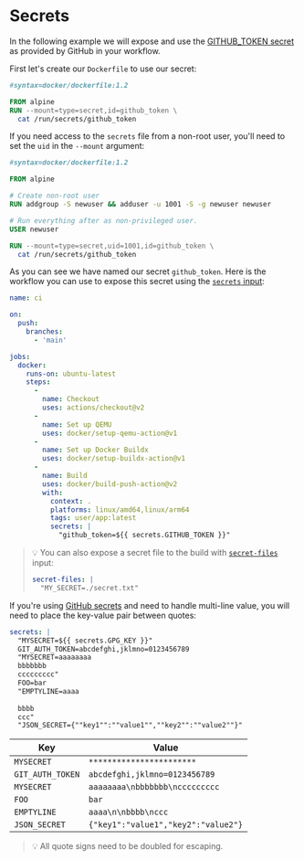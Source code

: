 # Secrets

In the following example we will expose and use the [GITHUB_TOKEN secret](https://docs.github.com/en/actions/reference/authentication-in-a-workflow#about-the-github_token-secret)
as provided by GitHub in your workflow.

First let's create our `Dockerfile` to use our secret:

```Dockerfile
#syntax=docker/dockerfile:1.2

FROM alpine
RUN --mount=type=secret,id=github_token \
  cat /run/secrets/github_token
```

If you need access to the `secrets` file from a non-root user, you'll need to set the `uid` in the `--mount` argument:

```Dockerfile
#syntax=docker/dockerfile:1.2

FROM alpine

# Create non-root user
RUN addgroup -S newuser && adduser -u 1001 -S -g newuser newuser

# Run everything after as non-privileged user.
USER newuser

RUN --mount=type=secret,uid=1001,id=github_token \
  cat /run/secrets/github_token
```

As you can see we have named our secret `github_token`. Here is the workflow you can use to expose this secret using
the [`secrets` input](../../README.md#inputs):

```yaml
name: ci

on:
  push:
    branches:
      - 'main'

jobs:
  docker:
    runs-on: ubuntu-latest
    steps:
      -
        name: Checkout
        uses: actions/checkout@v2
      -
        name: Set up QEMU
        uses: docker/setup-qemu-action@v1
      -
        name: Set up Docker Buildx
        uses: docker/setup-buildx-action@v1
      -
        name: Build
        uses: docker/build-push-action@v2
        with:
          context: .
          platforms: linux/amd64,linux/arm64
          tags: user/app:latest
          secrets: |
            "github_token=${{ secrets.GITHUB_TOKEN }}"
```

> :bulb: You can also expose a secret file to the build with [`secret-files`](../../README.md#inputs) input:
> ```yaml
> secret-files: |
>   "MY_SECRET=./secret.txt"
> ```

If you're using [GitHub secrets](https://docs.github.com/en/actions/reference/encrypted-secrets) and need to handle
multi-line value, you will need to place the key-value pair between quotes:

```yaml
secrets: |
  "MYSECRET=${{ secrets.GPG_KEY }}"
  GIT_AUTH_TOKEN=abcdefghi,jklmno=0123456789
  "MYSECRET=aaaaaaaa
  bbbbbbb
  ccccccccc"
  FOO=bar
  "EMPTYLINE=aaaa
  
  bbbb
  ccc"
  "JSON_SECRET={""key1"":""value1"",""key2"":""value2""}"
```

| Key                | Value                                            |
|--------------------|--------------------------------------------------|
| `MYSECRET`         | `***********************` |
| `GIT_AUTH_TOKEN`   | `abcdefghi,jklmno=0123456789` |
| `MYSECRET`         | `aaaaaaaa\nbbbbbbb\nccccccccc` |
| `FOO`              | `bar` |
| `EMPTYLINE`        | `aaaa\n\nbbbb\nccc` |
| `JSON_SECRET`      | `{"key1":"value1","key2":"value2"}` |

> :bulb: All quote signs need to be doubled for escaping.
